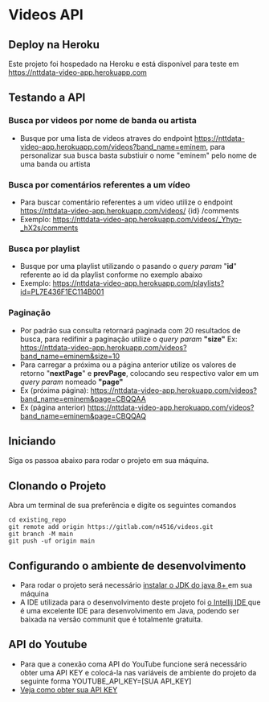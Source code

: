 # Videos API

## Deploy na Heroku
Este projeto foi hospedado na Heroku e está disponível para teste em https://nttdata-video-app.herokuapp.com

## Testando a API
### Busca por videos por nome de banda ou artista
- Busque por uma lista de videos atraves do endpoint https://nttdata-video-app.herokuapp.com/videos?band_name=eminem, para personalizar sua busca basta substiuir o nome "eminem" pelo nome de uma banda ou artista

### Busca por comentários referentes a um vídeo

- Para buscar comentário referentes a um vídeo utilize o endpoint https://nttdata-video-app.herokuapp.com/videos/ {id} /comments
- Exemplo: https://nttdata-video-app.herokuapp.com/videos/_Yhyp-_hX2s/comments

### Busca por playlist

- Busque por uma playlist utilizando o pasando o <i>query param</i> "<b>id</b>" referente ao id da playlist conforme no exemplo abaixo
- Exemplo: https://nttdata-video-app.herokuapp.com/playlists?id=PL7E436F1EC114B001

### Paginação
- Por padrão sua consulta retornará paginada com 20 resultados de busca, para redifinir a paginação utilize o <i>query param</i> <b>"size"</b> Ex: https://nttdata-video-app.herokuapp.com/videos?band_name=eminem&size=10
- Para carregar a próxima ou a página anterior utilize os valores de retorno "<b>nextPage</b>" e <b>prevPage</b>, colocando seu respectivo valor em um <i>query param</i> nomeado <b>"page"</b>
- Ex (próxima página): https://nttdata-video-app.herokuapp.com/videos?band_name=eminem&page=CBQQAA
- Ex (página anterior) https://nttdata-video-app.herokuapp.com/videos?band_name=eminem&page=CBQQAQ

## Iniciando

Siga os passoa abaixo para rodar o projeto em sua máquina.

## Clonando o Projeto

Abra um terminal de sua preferência e digite os seguintes comandos

```
cd existing_repo
git remote add origin https://gitlab.com/n4516/videos.git
git branch -M main
git push -uf origin main
```

## Configurando o ambiente de desenvolvimento
- Para rodar o projeto será necessário <a href="https://www.devmedia.com.br/instalacao-e-configuracao-do-pacote-java-jdk/23749">instalar o JDK do java 8+ </a> em sua máquina
- A IDE utilizada para o desenvolvimento deste projeto foi <a href="https://www.jetbrains.com/pt-br/idea/download/#section=windows">o Intellij IDE </a> que é uma excelente IDE para desenvolvimento em Java, podendo ser baixada na versão communit que é totalmente gratuita.

## API do Youtube
- Para que a conexão coma API do YouTube funcione será necessário obter uma API KEY e colocá-la nas variáveis de ambiente do projeto da seguinte forma YOUTUBE_API_KEY=[SUA API_KEY] 
- <a href="https://developers.google.com/youtube/v3/getting-started">Veja como obter sua API KEY</a>
